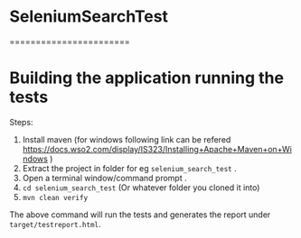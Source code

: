 # SeleniumSearchTest
=======================

# Building the application running the tests
Steps:
1. Install maven (for windows following link can be refered https://docs.wso2.com/display/IS323/Installing+Apache+Maven+on+Windows )
2. Extract the project in folder for eg `selenium_search_test` .
3. Open a terminal window/command prompt .
4. `cd selenium_search_test` (Or whatever folder you cloned it into)
5. `mvn clean verify`

The above command will run the tests and generates the report under `target/testreport.html`.
